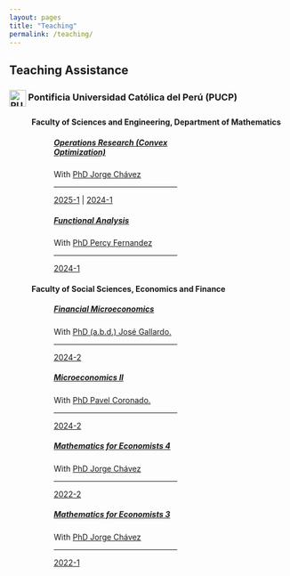 ```yaml
---
layout: pages
title: "Teaching"
permalink: /teaching/
---
```


<style>

    hr{
        margin: 5px 0px 5px 0px;
    }

    h4{
      margin-left: 40px
    }

    /* Ajustar el contenedor y las tarjetas en dispositivos móviles */
    @media (max-width: 768px) {
        .card {
            width: fit-content; /* Asegura que las tarjetas ocupen el 100% */
            margin-left: 10px !important; /* Evita márgenes laterales */
        }

        h4{
          margin-left: 5px
        }
        
        div[style*="margin-left: 60px;"] {
            margin-left: 0 !important; /* Remueve el margen izquierdo de los contenedores */
        }
    }

</style>

## Teaching Assistance

### <img src="{{ '/assets/img/institutions/pucp-logo.png' | relative_url }}" draggable="false" alt="PUCP Logo" style="height: 30px; vertical-align: middle;"> Pontificia Universidad Católica del Perú (PUCP)

#### Faculty of Sciences and Engineering, Department of Mathematics

<div style="margin-left: 60px;">
   <div class="card" style="width:50%; margin-left: 20px;">
      <div class="card-body">
        <h5 class="card-title"><a href="https://marcelogallardob.github.io/files/courses/Optimization/1/2024/1/Optimization_IOP224-2024-1-SILABO.PDF" target="_blank">Operations Research (Convex Optimization)</a></h5>
        <p class="card-text">
          With <a href="https://www.pucp.edu.pe/profesor/jorge-chavez-fuentes" target="_blank">PhD Jorge Chávez</a>
        </p>
        <hr>
        <p class="card-text">
          <a href="{{ "/courses/optimization-i/2025-1" | relative_url }}">2025-1</a>
          |
          <a href="{{ "/courses/optimization-i/2024-1" | relative_url }}">2024-1</a>
        </p>
      </div>
    </div>

   <div class="card" style="width:50%; margin-left: 20px;">
      <div class="card-body">
        <h5 class="card-title"><a href="https://MarceloGallardoB.github.io/files/courses/Functional-analysis/Functional_analisis1MAT33-2024-1-SILABO.PDF" target="_blank">Functional Analysis</a></h5>
        <p class="card-text">
          With <a href="https://www.pucp.edu.pe/profesor/percy-fernandez-sanchez" target="_blank">PhD Percy Fernandez</a>
        </p>
        <hr>
        <p class="card-text">
          <a href="{{ "/courses/functional-analysis/2024-1" | relative_url }}">2024-1</a>
        </p>
      </div>
    </div>
</div>

#### Faculty of Social Sciences, Economics and Finance

<div style="margin-left: 60px;">
   <div class="card" style="width:50%; margin-left: 20px;">
      <div class="card-body">
        <h5 class="card-title"><a href="https://facultad.pucp.edu.pe/ciencias-sociales/cursos/microeconomia-financiera/" target="_blank">Financial Microeconomics</a></h5>
        <p class="card-text">
          With <a href="https://es.wikipedia.org/wiki/Jos%C3%A9_Gallardo_Ku" target="_blank">PhD (a.b.d.) José Gallardo.</a>
        </p>
        <hr>
        <p class="card-text">
          <a href="{{ "/courses/financial-microeconomics/2024-2/" | relative_url }}">2024-2</a>
        </p>
      </div>
    </div>

   <div class="card" style="width:50%; margin-left: 20px;">
      <div class="card-body">
        <h5 class="card-title"><a href="https://facultad.pucp.edu.pe/ciencias-sociales/cursos/microeconomia-2/" target="_blank">Microeconomics II</a></h5>
        <p class="card-text">
          With <a href="https://www.pucp.edu.pe/profesor/pavel-coronado-castellanos" target="_blank">PhD Pavel Coronado.</a>
        </p>
        <hr>
        <p class="card-text">
          <a href="{{ "/courses/microeconomics/2024-2" | relative_url }}">2024-2</a>
        </p>
      </div>
    </div>

   <div class="card" style="width:50%; margin-left: 20px;">
      <div class="card-body">
        <h5 class="card-title"><a href="https://facultad.pucp.edu.pe/ciencias-sociales/cursos/matematicas-para-economistas/" target="_blank">Mathematics for Economists 4</a></h5>
         <p class="card-text">
          With <a href="https://www.pucp.edu.pe/profesor/jorge-chavez-fuentes" target="_blank">PhD Jorge Chávez</a>
        </p>
        <hr>
        <p class="card-text">
          <a href="{{ "/courses/mathematics-for-economists-4/2022-2" | relative_url }}">2022-2</a>
        </p>
      </div>
    </div>

   <div class="card" style="width:50%; margin-left: 20px;">
      <div class="card-body">
        <h5 class="card-title"><a href="https://facultad.pucp.edu.pe/ciencias-sociales/cursos/matematicas-para-economistas/" target="_blank">Mathematics for Economists 3</a></h5>
         <p class="card-text">
          With <a href="https://www.pucp.edu.pe/profesor/jorge-chavez-fuentes" target="_blank">PhD Jorge Chávez</a>
        </p>
        <hr>
        <p class="card-text">
          <a href="{{ "/courses/mathematics-for-economists-3/2022-1" | relative_url }}">2022-1</a>
        </p>
      </div>
    </div>
</div>
